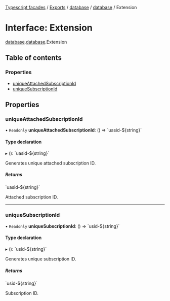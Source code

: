 [Typescript facades](../index.md) / [Exports](../modules.md) / [database](../modules/database.md) / [database](../modules/database.database.md) / Extension

# Interface: Extension

[database](../modules/database.md).[database](../modules/database.database.md).Extension

## Table of contents

### Properties

- [uniqueAttachedSubscriptionId](database.database.Extension.md#uniqueattachedsubscriptionid)
- [uniqueSubscriptionId](database.database.Extension.md#uniquesubscriptionid)

## Properties

### uniqueAttachedSubscriptionId

• `Readonly` **uniqueAttachedSubscriptionId**: () => \`uasid-${string}\`

#### Type declaration

▸ (): \`uasid-${string}\`

Generates unique attached subscription ID.

##### Returns

\`uasid-${string}\`

Attached subscription ID.

___

### uniqueSubscriptionId

• `Readonly` **uniqueSubscriptionId**: () => \`usid-${string}\`

#### Type declaration

▸ (): \`usid-${string}\`

Generates unique subscription ID.

##### Returns

\`usid-${string}\`

Subscription ID.
